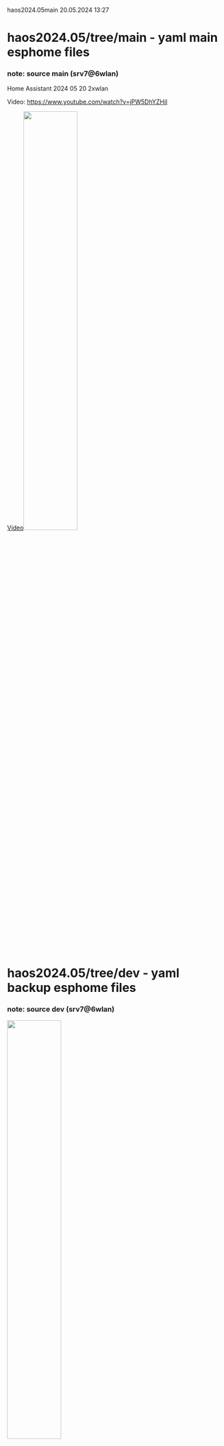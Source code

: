 haos2024.05main 20.05.2024 13:27

# haos2024.05/tree/main - yaml main esphome files 
### note: source main (srv7@6wlan) 

Home Assistant 2024 05 20 2xwlan 

Video: https://www.youtube.com/watch?v=jPW5DhYZHiI

<a href="https://www.youtube.com/watch?v=jPW5DhYZHiI">Video<img src='git-pics/pcb-srv7wlan7haos_main.png' width='50%'/></a>

# haos2024.05/tree/dev - yaml backup esphome files 
### note: source dev (srv7@6wlan) 

<img src='git-pics/pcb-srv7wlan6haos_dev.png' width='50%'/>

# haos v1.2.3 dashboard home panel env.overview (srv1+srv2+srv7@6+7wlan) 
<img src='git-pics/pcb-srv7wlan7haos_srv127.png' width='70%'/>

# env.0 az32a00 = home lab (guest_room)
<img src='git-pics/pcb-a00.jpg' width='70%'/>

env: button + relais(incl led) + bme280 id temp + humi + press
### <a href="https://github.com/7even2023/yaml/blob/76fa6ba39aad9fe83afc449854af3aca2f6d9836/ch0-001_esphome-web-e911d0.yaml">az32a00.yaml</a>
<img src='git-pics/pcb-a00side.png' width='50%'/>

# env.1 az32a01 = kueche (kitchen)
<img src='git-pics/pcb-a01.jpg' width='70%'/>

env: button + relais(incl led) + bme280 id temp + humi + press
### <a href="https://github.com/7even2023/yaml/blob/76fa6ba39aad9fe83afc449854af3aca2f6d9836/ch0-001_esphome-web-e911d0.yaml">az32a01.yaml</a>
<img src='git-pics/pcb-a01side.png' width='50%'/>

# env.2 az32a02 = bad (bath)
<img src='git-pics/pcb-a02.jpg' width='70%'/>

env: button + relais(incl led) + bme280 id temp + humi + press
### <a href="https://github.com/7even2023/yaml/blob/76fa6ba39aad9fe83afc449854af3aca2f6d9836/ch0-001_esphome-web-e911d0.yaml">az32a02.yaml</a>
<img src='git-pics/pcb-a02side.png' width='50%'/>

# env.3 az32a03 = schlafzimmer (sleeping_room)
<img src='git-pics/pcb-a03.jpg' width='70%'/>

env: button + relais(incl led) + bme280 id temp + humi + press
### <a href="https://github.com/7even2023/yaml/blob/76fa6ba39aad9fe83afc449854af3aca2f6d9836/ch0-001_esphome-web-e911d0.yaml">az32a03.yaml</a>
<img src='git-pics/pcb-a03side.png' width='50%'/>

# env.4 az32a04 = wohnzimmer (living_room)
<img src='git-pics/pcb-a04.jpg' width='70%'/>

env: button + relais(incl led) + bme280 id temp + humi + press
### <a href="https://github.com/7even2023/yaml/blob/76fa6ba39aad9fe83afc449854af3aca2f6d9836/ch0-001_esphome-web-e911d0.yaml">az32a04.yaml</a>
<img src='git-pics/pcb-a04side.png' width='50%'/>

# env.5 az32a05 = flur (todo motion a05-b05) wip(pir)
<img src='git-pics/pcb-a05.jpg' width='70%'/>

env: button + relais(incl led) + bme280,fotosensor,pir,ultrasonic  
### <a href="https://github.com/7even2023/yaml/blob/76fa6ba39aad9fe83afc449854af3aca2f6d9836/ch0-001_esphome-web-e911d0.yaml">az32a05.yaml</a>
<img src='git-pics/pcb-a05side.png' width='50%'/>

# env.6 az32a06 = balkon (outside/aussen)
<img src='git-pics/pcb-a06.jpg' width='70%'/>

env: button + relais(incl led) +temp1=bme280 +temp2=dht11 
### <a href="https://github.com/7even2023/yaml/blob/76fa6ba39aad9fe83afc449854af3aca2f6d9836/ch0-001_esphome-web-e911d0.yaml">az32a06.yaml</a>
<img src='git-pics/pcb-a06side.png' width='50%'/>

wip-changelog200524-1437: 

todo hyperlinks in readme to yaml file links 

overview env location w.i.p. (location:ort)  az-esp32v4

<img src='git-pics/pcb-floorplan.png' width='50%'/>

overview env connected w.i.p. (speed:verbindung) mesh-wifi

<img src='git-pics/pcb-env_nas1+2+3_6wlan.png' width='50%'/>

wip-changelog200524-1601: 

todo add all yaml-projects in git-source
### <a href="https://github.com/7even2023/haos2024.05/blob/main/git-source/">git-source = all files</a>

todo add flur part unten b05 

